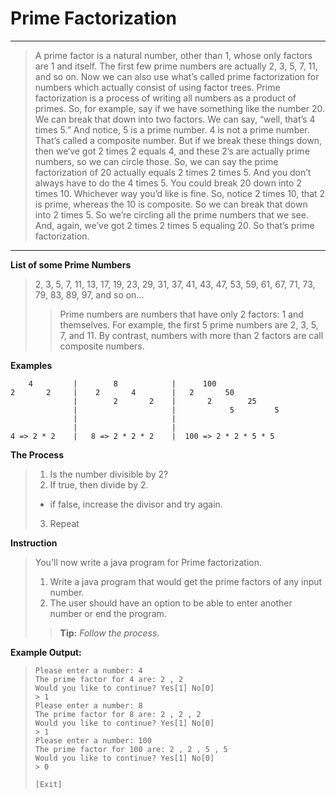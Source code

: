 # Prime Factorization

---

> A prime factor is a natural number, other than 1, whose only factors are 1 and itself. The first few prime numbers are actually 2, 3, 5, 7, 11, and so on. Now we can also use what’s called prime factorization for numbers which actually consist of using factor trees. Prime factorization is a process of writing all numbers as a product of primes. So, for example, say if we have something like the number 20. We can break that down into two factors. We can say, “well, that’s 4 times 5.” And notice, 5 is a prime number. 4 is not a prime number. That’s called a composite number. But if we break these things down, then we‘ve got 2 times 2 equals 4, and these 2’s are actually prime numbers, so we can circle those. So, we can say the prime factorization of 20 actually equals 2 times 2 times 5. And you don’t always have to do the 4 times 5. You could break 20 down into 2 times 10. Whichever way you’d like is fine. So, notice 2 times 10, that 2 is prime, whereas the 10 is composite. So we can break that down into 2 times 5. So we’re circling all the prime numbers that we see. And, again, we’ve got 2 times 2 times 5 equaling 20. So that’s prime factorization.

---

**List of some Prime Numbers**
>2, 3, 5, 7, 11, 13, 17, 19, 23, 29, 31, 37, 41, 43, 47, 53, 59, 61, 67, 71, 73, 79, 83, 89, 97, and so on...
> >Prime numbers are numbers that have only 2 factors: 1 and themselves. For example, the first 5 prime numbers are 2, 3, 5, 7, and 11. By contrast, numbers with more than 2 factors are call composite numbers.

**Examples**

        4         |        8            |      100                  
    2       2     |    2       4        |   2       50              
                  |        2       2    |       2        25         
                  |                     |            5         5    
                  |                     |                           
                  |                     |                           
    4 => 2 * 2    |   8 => 2 * 2 * 2    |  100 => 2 * 2 * 5 * 5

**The Process**
> 1. Is the number divisible by 2?
> 2. If true, then divide by 2.
>   - if false, increase the divisor and try again.
> 3. Repeat

**Instruction**
> You'll now write a java program for Prime factorization.
> 1. Write a java program that would get the prime factors of any input number.
> 2. The user should have an option to be able to enter another number or end the program.
> > **Tip:** _Follow the process_.

**Example Output:**
   >
   > ```shell
   > Please enter a number: 4
   > The prime factor for 4 are: 2 , 2
   > Would you like to continue? Yes[1] No[0]
   > > 1
   > Please enter a number: 8
   > The prime factor for 8 are: 2 , 2 , 2
   > Would you like to continue? Yes[1] No[0]
   > > 1
   > Please enter a number: 100
   > The prime factor for 100 are: 2 , 2 , 5 , 5 
   > Would you like to continue? Yes[1] No[0]
   > > 0
   > 
   > [Exit]
   > ```
